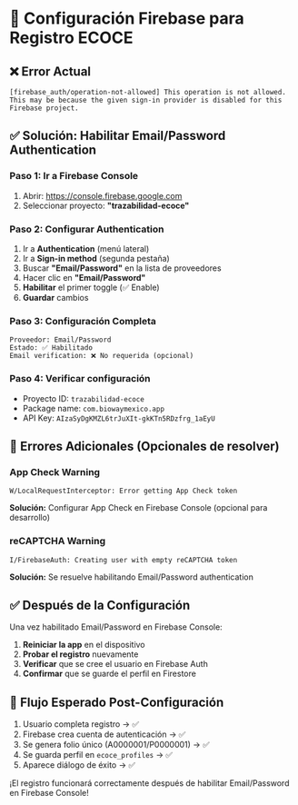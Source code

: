 # 🔧 Configuración Firebase para Registro ECOCE

## ❌ Error Actual
```
[firebase_auth/operation-not-allowed] This operation is not allowed. 
This may be because the given sign-in provider is disabled for this Firebase project.
```

## ✅ Solución: Habilitar Email/Password Authentication

### **Paso 1: Ir a Firebase Console**
1. Abrir: https://console.firebase.google.com
2. Seleccionar proyecto: **"trazabilidad-ecoce"**

### **Paso 2: Configurar Authentication**
1. Ir a **Authentication** (menú lateral)
2. Ir a **Sign-in method** (segunda pestaña)
3. Buscar **"Email/Password"** en la lista de proveedores
4. Hacer clic en **"Email/Password"**
5. **Habilitar** el primer toggle (✅ Enable)
6. **Guardar** cambios

### **Paso 3: Configuración Completa**
```
Proveedor: Email/Password
Estado: ✅ Habilitado
Email verification: ❌ No requerida (opcional)
```

### **Paso 4: Verificar configuración**
- Proyecto ID: `trazabilidad-ecoce`
- Package name: `com.biowaymexico.app`
- API Key: `AIzaSyDgKMZL6trJuXIt-gkKTn5RDzfrg_1aEyU`

## 🚨 **Errores Adicionales (Opcionales de resolver)**

### **App Check Warning**
```
W/LocalRequestInterceptor: Error getting App Check token
```
**Solución:** Configurar App Check en Firebase Console (opcional para desarrollo)

### **reCAPTCHA Warning**  
```
I/FirebaseAuth: Creating user with empty reCAPTCHA token
```
**Solución:** Se resuelve habilitando Email/Password authentication

## ✅ **Después de la Configuración**

Una vez habilitado Email/Password en Firebase Console:
1. **Reiniciar la app** en el dispositivo
2. **Probar el registro** nuevamente
3. **Verificar** que se cree el usuario en Firebase Auth
4. **Confirmar** que se guarde el perfil en Firestore

## 📱 **Flujo Esperado Post-Configuración**

1. Usuario completa registro → ✅
2. Firebase crea cuenta de autenticación → ✅  
3. Se genera folio único (A0000001/P0000001) → ✅
4. Se guarda perfil en `ecoce_profiles` → ✅
5. Aparece diálogo de éxito → ✅

¡El registro funcionará correctamente después de habilitar Email/Password en Firebase Console!